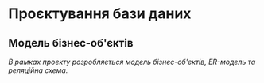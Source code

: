 # Проєктування бази даних

## Модель бізнес-об'єктів

*В рамках проекту розробляється модель бізнес-об'єктів, ER-модель та реляційна схема.*

